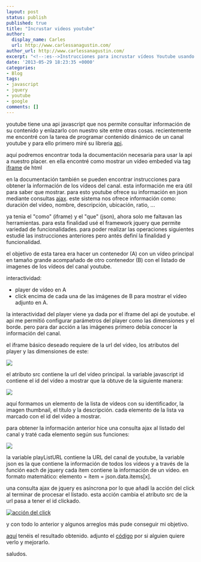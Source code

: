 ```yaml
---
layout: post
status: publish
published: true
title: "Incrustar videos youtube"
author:
  display_name: Carles
  url: http://www.carlessanagustin.com/
author_url: http://www.carlessanagustin.com/
excerpt: "<!--:es-->Instrucciones para incrustar vídeos Youtube usando la API de Google<!--:-->"
date: '2013-05-29 18:23:35 +0000'
categories:
- Blog
tags:
- javascript
- jquery
- youtube
- google
comments: []
---
```

youtube tiene una api javascript que nos permite consultar información de su contenido y enlazarlo con nuestro site entre otras cosas. recientemente me encontré con la tarea de programar contenido dinámico de un canal youtube y para ello primero miré su libreria [api](https://developers.google.com/youtube/js_api_reference "YouTube JavaScript Player API Reference").

aquí podremos encontrar toda la documentación necesaria para usar la api a nuestro placer. en ella encontré como mostrar un vídeo embeded via tag [iframe](https://developers.google.com/youtube/iframe_api_reference?hl=en "ouTube Player API Reference for iframe Embeds") de html

en la documentación también se pueden encontrar instrucciones para obtener la información de los vídeos del canal. esta información me era útil para saber que mostrar. para esto youtube ofrece su información en json mediante consultas [ajax](https://developers.google.com/youtube/2.0/developers_guide_json?hl=en "Developer's Guide: JSON / JavaScript"). este sistema nos ofrece información como: duración del vídeo, nombre, descripción, ubicación, ratio, ...

ya tenia el "como" (iframe) y el "que" (json), ahora solo me faltavan las herramientas. para esta finalidad usé el framework jquery que permite variedad de funcionalidades. para poder realizar las operaciones siguientes estudié las instrucciones anteriores pero antés definí la finalidad y funcionalidad.

el objetivo de esta tarea era hacer un contenedor (A) con un vídeo principal en tamaño grande acompañado de otro contenedor (B) con el listado de imagenes de los vídeos del canal youtube.

interactividad:

*   player de vídeo en A
*   click encima de cada una de las imágenes de B para mostrar el vídeo adjunto en A.

la interactividad del player viene ya dada por el iframe del api de youtube. el api me permitió configurar parámetros del player como las dimensiones y el borde. pero para dar acción a las imágenes primero debía conocer la información del canal.

el iframe básico deseado requiere de la url del vídeo, los atributos del player y las dimensiones de este:

[![](/images/posts/01-iframe.png)](/images/posts/01-iframe.png)

el atributo src contiene la url del vídeo principal. la variable javascript id contiene el id del vídeo a mostrar que la obtuve de la siguiente manera:

[![](/images/posts/02-li.png)](/images/posts/02-li.png)

aquí formamos un elemento de la lista de vídeos con su identificador, la imagen thumbnail, el título y la descripción. cada elemento de la lista va marcado con el id del vídeo a mostrar.

para obtener la información anterior hice una consulta ajax al listado del canal y traté cada elemento según sus funciones:

[![](/images/posts/03-getjson.png)](/images/posts/03-getjson.png)

la variable playListURL contiene la URL del canal de youtube, la variable json es la que contiene la información de todos los vídeos y a través de la función each de jquery cada ítem contiene la información de un vídeo. en formato matemático: elemento = ítem = json.data.ítems[x].

una consulta ajax de jquery es asíncrona por lo que añadí la acción del click al terminar de procesar el listado. esta acción cambia el atributo src de la url pasa a tener el id clickado.

[![acción del click](/images/posts/04-ul.png)](/images/posts/04-ul.png)

y con todo lo anterior y algunos arreglos más pude conseguir mi objetivo.

[aquí](http://carlessanagustin.com/Snippets/youtube/ "Resultado final") tenéis el resultado obtenido. adjunto el [código](http://carlessanagustin.com/Snippets/youtube/index.txt "Snippet Youtube") por si alguien quiere verlo y mejorarlo.

saludos.